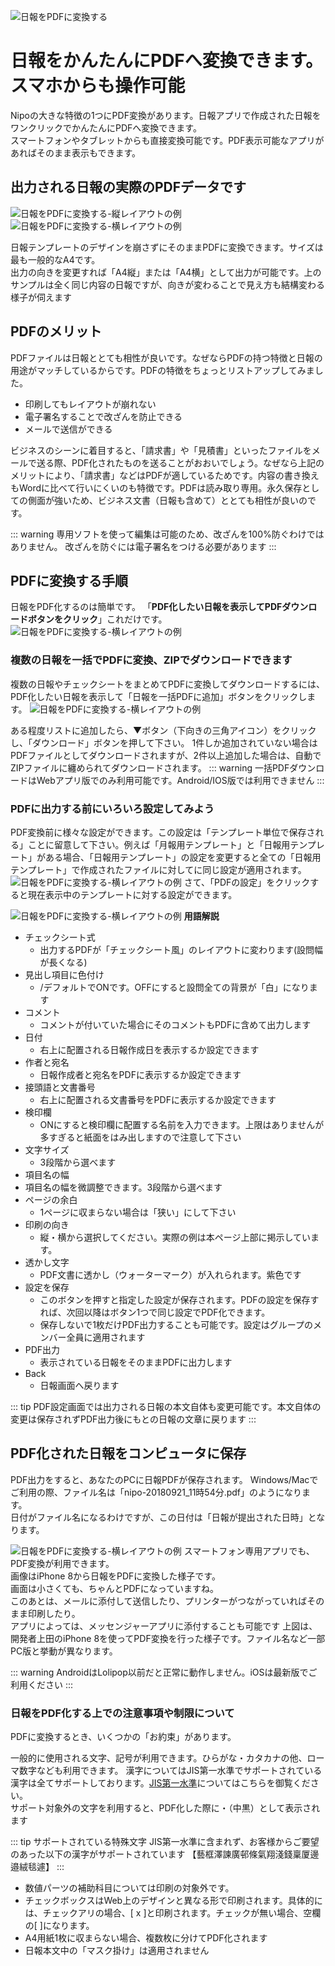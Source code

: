 ![日報をPDFに変換する](/utility/icatch.png)

# 日報をかんたんにPDFへ変換できます。スマホからも操作可能<Badge text="GOLD限定" type="warning" />
Nipoの大きな特徴の1つにPDF変換があります。日報アプリで作成された日報をワンクリックでかんたんにPDFへ変換できます。  
スマートフォンやタブレットからも直接変換可能です。PDF表示可能なアプリがあればそのまま表示もできます。

## 出力される日報の実際のPDFデータです
![日報をPDFに変換する-縦レイアウトの例](/utility/u1.png)
![日報をPDFに変換する-横レイアウトの例](/utility/u2.png)

日報テンプレートのデザインを崩さずにそのままPDFに変換できます。サイズは最も一般的なA4です。  
出力の向きを変更すれば「A4縦」または「A4横」として出力が可能です。上のサンプルは全く同じ内容の日報ですが、向きが変わることで見え方も結構変わる様子が伺えます

## PDFのメリット
PDFファイルは日報ととても相性が良いです。なぜならPDFの持つ特徴と日報の用途がマッチしているからです。PDFの特徴をちょっとリストアップしてみました。
- 印刷してもレイアウトが崩れない
- 電子署名することで改ざんを防止できる
- メールで送信ができる

ビジネスのシーンに着目すると、「請求書」や「見積書」といったファイルをメールで送る際、PDF化されたものを送ることがおおいでしょう。なぜなら上記のメリットにより、「請求書」などはPDFが適しているためです。内容の書き換えもWordに比べて行いにくいのも特徴です。PDFは読み取り専用。永久保存としての側面が強いため、ビジネス文書（日報も含めて）ととても相性が良いのです。

::: warning
専用ソフトを使って編集は可能のため、改ざんを100%防ぐわけではありません。
改ざんを防ぐには電子署名をつける必要があります
:::

## PDFに変換する手順
日報をPDF化するのは簡単です。
「**PDF化したい日報を表示してPDFダウンロードボタンをクリック**」これだけです。
![日報をPDFに変換する-横レイアウトの例](/utility/u3.png)

### 複数の日報を一括でPDFに変換、ZIPでダウンロードできます
複数の日報やチェックシートをまとめてPDFに変換してダウンロードするには、PDF化したい日報を表示して「日報を一括PDFに追加」ボタンをクリックします。
![日報をPDFに変換する-横レイアウトの例](/utility/u4.png)

ある程度リストに追加したら、▼ボタン（下向きの三角アイコン）をクリックし、「ダウンロード」ボタンを押して下さい。
1件しか追加されていない場合はPDFファイルとしてダウンロードされますが、2件以上追加した場合は、自動でZIPファイルに纏められてダウンロードされます。
::: warning
一括PDFダウンロードはWebアプリ版でのみ利用可能です。Android/IOS版では利用できません
:::

### PDFに出力する前にいろいろ設定してみよう
PDF変換前に様々な設定ができます。この設定は「テンプレート単位で保存される」ことに留意して下さい。例えば「月報用テンプレート」と「日報用テンプレート」がある場合、「日報用テンプレート」の設定を変更すると全ての「日報用テンプレート」で作成されたファイルに対してに同じ設定が適用されます。
![日報をPDFに変換する-横レイアウトの例](/utility/u5.png)
さて、「PDFの設定」をクリックすると現在表示中のテンプレートに対する設定ができます。

![日報をPDFに変換する-横レイアウトの例](/utility/u6.png)
**用語解説**

- チェックシート式
  - 出力するPDFが「チェックシート風」のレイアウトに変わります(設問幅が長くなる)
- 見出し項目に色付け
  - /デフォルトでONです。OFFにすると設問全ての背景が「白」になります
- コメント
  - コメントが付いていた場合にそのコメントもPDFに含めて出力します
- 日付
  - 右上に配置される日報作成日を表示するか設定できます
- 作者と宛名
  - 日報作成者と宛名をPDFに表示するか設定できます
- 接頭語と文書番号
  - 右上に配置される文書番号をPDFに表示するか設定できます
- 検印欄
  - ONにすると検印欄に配置する名前を入力できます。上限はありませんが多すぎると紙面をはみ出しますので注意して下さい
- 文字サイズ
  - 3段階から選べます
- 項目名の幅
- 項目名の幅を微調整できます。3段階から選べます
- ページの余白
  - 1ページに収まらない場合は「狭い」にして下さい
- 印刷の向き
  - 縦・横から選択してください。実際の例は本ページ上部に掲示しています。
- 透かし文字
  - PDF文書に透かし（ウォーターマーク）が入れられます。紫色です
- 設定を保存
  - このボタンを押すと指定した設定が保存されます。PDFの設定を保存すれば、次回以降はボタン1つで同じ設定でPDF化できます。
  - 保存しないで1枚だけPDF出力することも可能です。設定はグループのメンバー全員に適用されます
- PDF出力
  - 表示されている日報をそのままPDFに出力します
- Back
  - 日報画面へ戻ります


::: tip
PDF設定画面では出力される日報の本文自体も変更可能です。本文自体の変更は保存されずPDF出力後にもとの日報の文章に戻ります
:::

## PDF化された日報をコンピュータに保存
PDF出力をすると、あなたのPCに日報PDFが保存されます。
Windows/Macでご利用の際、ファイル名は「nipo-20180921_11時54分.pdf」のようになります。  
日付がファイル名になるわけですが、この日付は「日報が提出された日時」となります。


![日報をPDFに変換する-横レイアウトの例](/utility/u7.png)
スマートフォン専用アプリでも、PDF変換が利用できます。  
画像はiPhone 8から日報をPDFに変換した様子です。  
画面は小さくても、ちゃんとPDFになっていますね。  
このあとは、メールに添付して送信したり、プリンターがつながっていればそのまま印刷したり。  
アプリによっては、メッセンジャーアプリに添付することも可能です
上図は、開発者上田のiPhone 8を使ってPDF変換を行った様子です。ファイル名など一部PC版と挙動が異なります。

::: warning
AndroidはLolipop以前だと正常に動作しません。iOSは最新版でご利用ください
:::

### 日報をPDF化する上での注意事項や制限について
PDFに変換するとき、いくつかの「お約束」があります。

一般的に使用される文字、記号が利用できます。ひらがな・カタカナの他、ローマ数字なども利用できます。
漢字についてはJIS第一水準でサポートされている漢字は全てサポートしております。[JIS第一水準](https://kanjitisiki.com/jis1/)についてはこちらを御覧ください。  
サポート対象外の文字を利用すると、PDF化した際に・（中黒）として表示されます  

::: tip サポートされている特殊文字
JIS第一水準に含まれず、お客様からご要望のあった以下の漢字がサポートされています
【藝框澤諫廣邨條氣翔淺錢稟厦邊邉絨毯遽】
:::

- 数値パーツの補助科目については印刷の対象外です。
- チェックボックスはWeb上のデザインと異なる形で印刷されます。具体的には、チェックアリの場合、[ x ]と印刷されます。チェックが無い場合、空欄の[ ]になります。
- A4用紙1枚に収まらない場合、複数枚に分けてPDF化されます
- 日報本文中の「マスク掛け」は適用されません